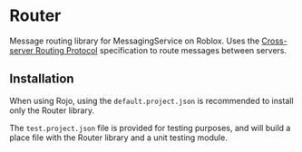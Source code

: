 # Router

Message routing library for MessagingService on Roblox. Uses the [Cross-server Routing Protocol](https://www.github.com/tenx29/roblox-csrp) specification to route messages between servers.

## Installation

When using Rojo, using the `default.project.json` is recommended to install only the Router library.

The `test.project.json` file is provided for testing purposes, and will build a place file with the Router library and a unit testing module.
